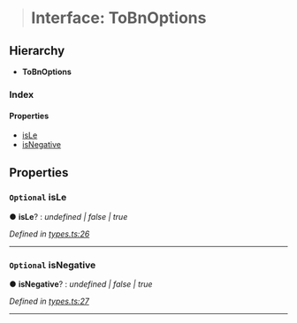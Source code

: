 > # Interface: ToBnOptions

## Hierarchy

* **ToBnOptions**

### Index

#### Properties

* [isLe](_types_.tobnoptions.md#optional-isle)
* [isNegative](_types_.tobnoptions.md#optional-isnegative)

## Properties

### `Optional` isLe

● **isLe**? : *undefined | false | true*

*Defined in [types.ts:26](url)*

___

### `Optional` isNegative

● **isNegative**? : *undefined | false | true*

*Defined in [types.ts:27](url)*

___